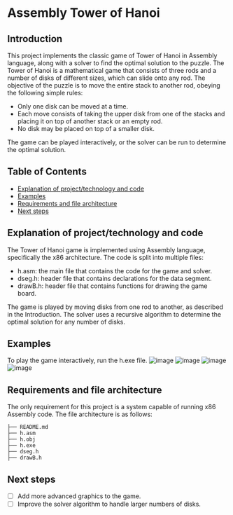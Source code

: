 # Assembly Tower of Hanoi

## Introduction
This project implements the classic game of Tower of Hanoi in Assembly language, along with a solver to find the optimal solution to the puzzle. The Tower of Hanoi is a mathematical game that consists of three rods and a number of disks of different sizes, which can slide onto any rod. The objective of the puzzle is to move the entire stack to another rod, obeying the following simple rules:
- Only one disk can be moved at a time.
- Each move consists of taking the upper disk from one of the stacks and placing it on top of another stack or an empty rod.
- No disk may be placed on top of a smaller disk.

The game can be played interactively, or the solver can be run to determine the optimal solution.

## Table of Contents
- [Explanation of project/technology and code](#explanation-of-projecttechnology-and-code)
- [Examples](#examples)
- [Requirements and file architecture](#requirements-and-file-architecture)
- [Next steps](#next-steps)

## Explanation of project/technology and code
The Tower of Hanoi game is implemented using Assembly language, specifically the x86 architecture. The code is split into multiple files:
- h.asm: the main file that contains the code for the game and solver.
- dseg.h: header file that contains declarations for the data segment.
- drawB.h: header file that contains functions for drawing the game board.

The game is played by moving disks from one rod to another, as described in the Introduction. The solver uses a recursive algorithm to determine the optimal solution for any number of disks.

## Examples
To play the game interactively, run the h.exe file.
![image](https://user-images.githubusercontent.com/86870298/124348869-29d18700-dbf5-11eb-865c-ddcbdcbf8a5f.png)
![image](https://user-images.githubusercontent.com/86870298/124348880-30f89500-dbf5-11eb-904b-1e390eb7a4ab.png)
![image](https://user-images.githubusercontent.com/86870298/124348884-35bd4900-dbf5-11eb-9826-058b31f3b084.png)
![image](https://user-images.githubusercontent.com/86870298/124348888-3a81fd00-dbf5-11eb-8d63-83464ae59210.png)


## Requirements and file architecture
The only requirement for this project is a system capable of running x86 Assembly code. The file architecture is as follows:
```
├── README.md
├── h.asm
├── h.obj
├── h.exe
├── dseg.h
├── drawB.h
```

## Next steps
- [ ] Add more advanced graphics to the game.
- [ ] Improve the solver algorithm to handle larger numbers of disks.
